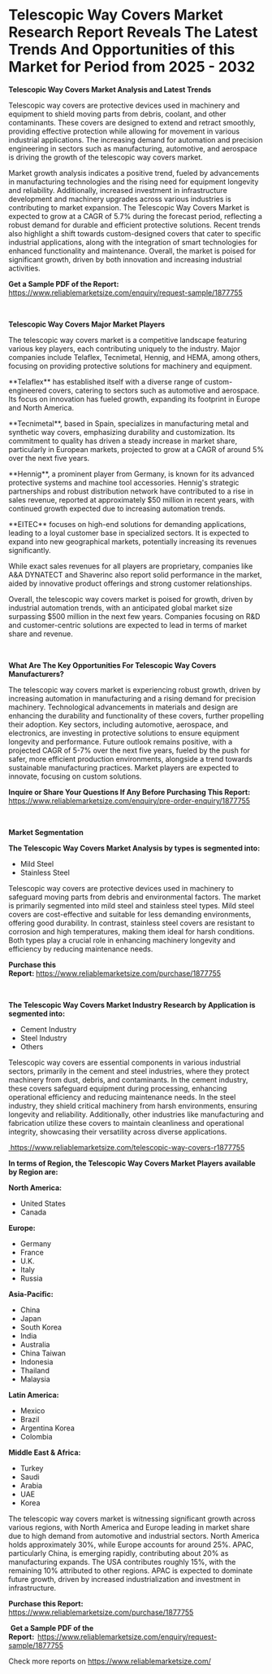 <p><h1>Telescopic Way Covers Market Research Report Reveals The Latest Trends And Opportunities of this Market for Period from 2025 - 2032</h1></p><p><strong>Telescopic Way Covers Market Analysis and Latest Trends</strong></p>
<p><p>Telescopic way covers are protective devices used in machinery and equipment to shield moving parts from debris, coolant, and other contaminants. These covers are designed to extend and retract smoothly, providing effective protection while allowing for movement in various industrial applications. The increasing demand for automation and precision engineering in sectors such as manufacturing, automotive, and aerospace is driving the growth of the telescopic way covers market.</p><p>Market growth analysis indicates a positive trend, fueled by advancements in manufacturing technologies and the rising need for equipment longevity and reliability. Additionally, increased investment in infrastructure development and machinery upgrades across various industries is contributing to market expansion. The Telescopic Way Covers Market is expected to grow at a CAGR of 5.7% during the forecast period, reflecting a robust demand for durable and efficient protective solutions. Recent trends also highlight a shift towards custom-designed covers that cater to specific industrial applications, along with the integration of smart technologies for enhanced functionality and maintenance. Overall, the market is poised for significant growth, driven by both innovation and increasing industrial activities.</p></p>
<p><strong>Get a Sample PDF of the Report:&nbsp;</strong> <a href="https://www.reliablemarketsize.com/enquiry/request-sample/1877755?utm_campaign=3564&utm_medium=2&utm_source=Github&utm_content=ia&utm_term=11042025&utm_id=telescopic-way-covers">https://www.reliablemarketsize.com/enquiry/request-sample/1877755</a></p>
<p>&nbsp;</p>
<p><strong>Telescopic Way Covers Major Market Players</strong></p>
<p><p>The telescopic way covers market is a competitive landscape featuring various key players, each contributing uniquely to the industry. Major companies include Telaflex, Tecnimetal, Hennig, and HEMA, among others, focusing on providing protective solutions for machinery and equipment. </p><p>**Telaflex** has established itself with a diverse range of custom-engineered covers, catering to sectors such as automotive and aerospace. Its focus on innovation has fueled growth, expanding its footprint in Europe and North America. </p><p>**Tecnimetal**, based in Spain, specializes in manufacturing metal and synthetic way covers, emphasizing durability and customization. Its commitment to quality has driven a steady increase in market share, particularly in European markets, projected to grow at a CAGR of around 5% over the next five years. </p><p>**Hennig**, a prominent player from Germany, is known for its advanced protective systems and machine tool accessories. Hennig's strategic partnerships and robust distribution network have contributed to a rise in sales revenue, reported at approximately $50 million in recent years, with continued growth expected due to increasing automation trends.</p><p>**EITEC** focuses on high-end solutions for demanding applications, leading to a loyal customer base in specialized sectors. It is expected to expand into new geographical markets, potentially increasing its revenues significantly.</p><p>While exact sales revenues for all players are proprietary, companies like A&A DYNATECT and Shaverinc also report solid performance in the market, aided by innovative product offerings and strong customer relationships. </p><p>Overall, the telescopic way covers market is poised for growth, driven by industrial automation trends, with an anticipated global market size surpassing $500 million in the next few years. Companies focusing on R&D and customer-centric solutions are expected to lead in terms of market share and revenue.</p></p>
<p>&nbsp;</p>
<p><strong>What Are The Key Opportunities For Telescopic Way Covers Manufacturers?</strong></p>
<p><p>The telescopic way covers market is experiencing robust growth, driven by increasing automation in manufacturing and a rising demand for precision machinery. Technological advancements in materials and design are enhancing the durability and functionality of these covers, further propelling their adoption. Key sectors, including automotive, aerospace, and electronics, are investing in protective solutions to ensure equipment longevity and performance. Future outlook remains positive, with a projected CAGR of 5-7% over the next five years, fueled by the push for safer, more efficient production environments, alongside a trend towards sustainable manufacturing practices. Market players are expected to innovate, focusing on custom solutions.</p></p>
<p><strong>Inquire or Share Your Questions If Any Before Purchasing This Report:</strong> <a href="https://www.reliablemarketsize.com/enquiry/pre-order-enquiry/1877755?utm_campaign=3564&utm_medium=2&utm_source=Github&utm_content=ia&utm_term=11042025&utm_id=telescopic-way-covers">https://www.reliablemarketsize.com/enquiry/pre-order-enquiry/1877755</a></p>
<p>&nbsp;</p>
<p><strong>Market Segmentation</strong></p>
<p><strong>The Telescopic Way Covers Market Analysis by types is segmented into:</strong></p>
<p><ul><li>Mild Steel</li><li>Stainless Steel</li></ul></p>
<p><p>Telescopic way covers are protective devices used in machinery to safeguard moving parts from debris and environmental factors. The market is primarily segmented into mild steel and stainless steel types. Mild steel covers are cost-effective and suitable for less demanding environments, offering good durability. In contrast, stainless steel covers are resistant to corrosion and high temperatures, making them ideal for harsh conditions. Both types play a crucial role in enhancing machinery longevity and efficiency by reducing maintenance needs.</p></p>
<p><strong>Purchase this Report:&nbsp;</strong><a href="https://www.reliablemarketsize.com/purchase/1877755?utm_campaign=3564&utm_medium=2&utm_source=Github&utm_content=ia&utm_term=11042025&utm_id=telescopic-way-covers">https://www.reliablemarketsize.com/purchase/1877755</a></p>
<p>&nbsp;</p>
<p><strong>The Telescopic Way Covers Market Industry Research by Application is segmented into:</strong></p>
<p><ul><li>Cement Industry</li><li>Steel Industry</li><li>Others</li></ul></p>
<p><p>Telescopic way covers are essential components in various industrial sectors, primarily in the cement and steel industries, where they protect machinery from dust, debris, and contaminants. In the cement industry, these covers safeguard equipment during processing, enhancing operational efficiency and reducing maintenance needs. In the steel industry, they shield critical machinery from harsh environments, ensuring longevity and reliability. Additionally, other industries like manufacturing and fabrication utilize these covers to maintain cleanliness and operational integrity, showcasing their versatility across diverse applications.</p></p>
<p><a href="https://www.reliablemarketsize.com/telescopic-way-covers-r1877755?utm_campaign=3564&utm_medium=2&utm_source=Github&utm_content=ia&utm_term=11042025&utm_id=telescopic-way-covers">&nbsp;https://www.reliablemarketsize.com/telescopic-way-covers-r1877755</a></p>
<p><strong>In terms of Region, the Telescopic Way Covers Market Players available by Region are:</strong></p>
<p>
    <p> <strong> North America: </strong>
        <ul>
            <li>United States</li>
            <li>Canada</li>
        </ul>
        </p> 
    <p> <strong> Europe: </strong>
        <ul>
            <li>Germany</li>
            <li>France</li>
            <li>U.K.</li>
            <li>Italy</li>
            <li>Russia</li>
        </ul>
        </p> 
    <p> <strong> Asia-Pacific: </strong>
        <ul>
            <li>China</li>
            <li>Japan</li>
            <li>South Korea</li>
            <li>India</li>
            <li>Australia</li>
            <li>China Taiwan</li>
            <li>Indonesia</li>
            <li>Thailand</li>
            <li>Malaysia</li>
        </ul>
        </p> 
    <p> <strong> Latin America: </strong>
        <ul>
            <li>Mexico</li>
            <li>Brazil</li>
            <li>Argentina Korea</li>
            <li>Colombia</li>
        </ul>
        </p> 
    <p> <strong> Middle East & Africa: </strong>
        <ul>
            <li>Turkey</li>
            <li>Saudi</li>
            <li>Arabia</li>
            <li>UAE</li>
            <li>Korea</li>
        </ul>
    </p>
    </p>
<p><p>The telescopic way covers market is witnessing significant growth across various regions, with North America and Europe leading in market share due to high demand from automotive and industrial sectors. North America holds approximately 30%, while Europe accounts for around 25%. APAC, particularly China, is emerging rapidly, contributing about 20% as manufacturing expands. The USA contributes roughly 15%, with the remaining 10% attributed to other regions. APAC is expected to dominate future growth, driven by increased industrialization and investment in infrastructure.</p></p>
<p><strong>Purchase this Report: </strong><a href="https://www.reliablemarketsize.com/purchase/1877755?utm_campaign=3564&utm_medium=2&utm_source=Github&utm_content=ia&utm_term=11042025&utm_id=telescopic-way-covers">https://www.reliablemarketsize.com/purchase/1877755</a></p>
<p>&nbsp;<strong>Get a Sample PDF of the Report:&nbsp;&nbsp;</strong><a href="https://www.reliablemarketsize.com/enquiry/request-sample/1877755?utm_campaign=3564&utm_medium=2&utm_source=Github&utm_content=ia&utm_term=11042025&utm_id=telescopic-way-covers">https://www.reliablemarketsize.com/enquiry/request-sample/1877755</a></p>
<p><strong></strong></p>
<p>Check more reports on <a href="https://www.reliablemarketsize.com/?utm_campaign=3564&utm_medium=2&utm_source=Github&utm_content=ia&utm_term=11042025&utm_id=telescopic-way-covers">https://www.reliablemarketsize.com/</a></p>